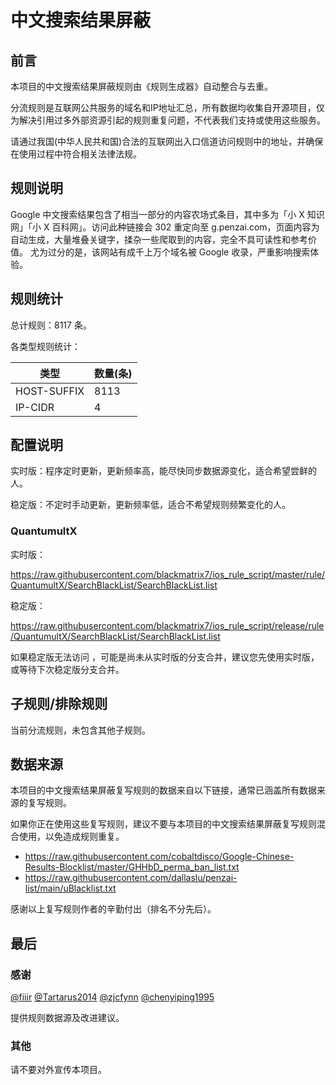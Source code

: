 # 中文搜索结果屏蔽

## 前言

本项目的中文搜索结果屏蔽规则由《规则生成器》自动整合与去重。

分流规则是互联网公共服务的域名和IP地址汇总，所有数据均收集自开源项目，仅为解决引用过多外部资源引起的规则重复问题，不代表我们支持或使用这些服务。

请通过我国(中华人民共和国)合法的互联网出入口信道访问规则中的地址，并确保在使用过程中符合相关法律法规。

## 规则说明
Google 中文搜索结果包含了相当一部分的内容农场式条目，其中多为「小 X 知识网」「小 X 百科网」。访问此种链接会 302 重定向至 g.penzai.com，页面内容为自动生成，大量堆叠关键字，揉杂一些爬取到的内容，完全不具可读性和参考价值。
尤为过分的是，该网站有成千上万个域名被 Google 收录，严重影响搜索体验。

## 规则统计

总计规则：8117 条。

各类型规则统计：

| 类型 | 数量(条) |
| ---- | ---- |
| HOST-SUFFIX | 8113 |
| IP-CIDR | 4 |
## 配置说明

实时版：程序定时更新，更新频率高，能尽快同步数据源变化，适合希望尝鲜的人。

稳定版：不定时手动更新，更新频率低，适合不希望规则频繁变化的人。

### QuantumultX 
实时版：

https://raw.githubusercontent.com/blackmatrix7/ios_rule_script/master/rule/QuantumultX/SearchBlackList/SearchBlackList.list

稳定版：

https://raw.githubusercontent.com/blackmatrix7/ios_rule_script/release/rule/QuantumultX/SearchBlackList/SearchBlackList.list



如果稳定版无法访问 ，可能是尚未从实时版的分支合并，建议您先使用实时版，或等待下次稳定版分支合并。

## 子规则/排除规则


当前分流规则，未包含其他子规则。

## 数据来源

本项目的中文搜索结果屏蔽复写规则的数据来自以下链接，通常已涵盖所有数据来源的复写规则。

如果你正在使用这些复写规则，建议不要与本项目的中文搜索结果屏蔽复写规则混合使用，以免造成规则重复。

- https://raw.githubusercontent.com/cobaltdisco/Google-Chinese-Results-Blocklist/master/GHHbD_perma_ban_list.txt
- https://raw.githubusercontent.com/dallaslu/penzai-list/main/uBlacklist.txt


感谢以上复写规则作者的辛勤付出（排名不分先后）。

## 最后

### 感谢

[@fiiir](https://github.com/fiiir) [@Tartarus2014](https://github.com/Tartarus2014) [@zjcfynn](https://github.com/zjcfynn) [@chenyiping1995](https://github.com/chenyiping1995) 

提供规则数据源及改进建议。

### 其他

请不要对外宣传本项目。